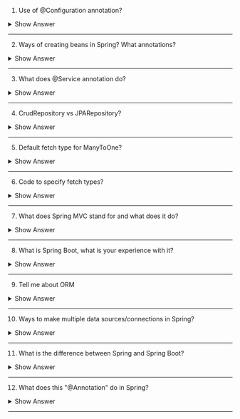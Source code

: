 
1. Use of @Configuration annotation?

<details> <summary>Show Answer</summary>
 
<blockquote>

Java Spring Framework, the `@Configuration` annotation is used to indicate that a class contains bean definitions that should be processed by the Spring container.

A class annotated with `@Configuration` is effectively a factory for creating beans, and its methods annotated with `@Bean` will create and configure individual beans. When the Spring container starts up, it will scan the application context for any `@Configuration` annotated classes and process them accordingly.
  
</blockquote>

</details>

---

2. Ways of creating beans in Spring? What annotations?

<details> <summary>Show Answer</summary>
 
<blockquote>

In spring framework, the beans can be created in three different ways:

1. XML configuration

The following syntax is used to define a bean

```XML
<bean id="..." class="...">
   <!-- dependencies and configuration for this bean go here -->
</bean>
```

2. `@Component` annotation

A bean will be registered for every class that has a `@Component` annotation in the Spring container with a bean id.

```java
package com.demo.annotationsconfig;

import org.springframework.stereotype.Component;

@Component
public class App {
}
```

3. `@Configuration` annotated class with `@Bean` annotated methods.

A class annotated with `@Configuration` is effectively a factory for creating beans, and its methods annotated with `@Bean` will create and configure individual beans.

```java
@Configuration
public class MyConfiguration {

    @Bean
    public MyBean myBean() {
        return new MyBean();
    }
}
```
  
</blockquote>

</details>

---

3. What does @Service annotation do?

<details> <summary>Show Answer</summary>
 
<blockquote>

**`@Service`:**

It is a specialization of `@Component`. The business logic of an application is in the service layer, `@Service` annotation is used to indicate that a class belongs to the service layer.
  
</blockquote>

</details>

---


4. CrudRepository vs JPARepository?

<details> <summary>Show Answer</summary>
 
<blockquote>



- The central interface in Spring Data repository is `Repository`. 
- Both CrudRepository and JPARepository are interfaces provided by Spring Data JPA to perform basic CRUD (Create, Read, Update, Delete) operations on entities in a database.
- The `CrudRepository` extends the `Repository`. It provides sophisticated CRUD functionality with methods like `save`, `findById`, `findAll`, `count`, `delete`, `existesById` etc.

- The `JpaRepository` extends the `CrudRepository` along with other repositories like  `ListCrudRepository`, `ListPagingAndSortingRepository`, and `PagingAndSortingRepository` etc.
- JpaRepository provides fine grained control over repository layer and it also as additional methods to perform more complex queries using the JPQL (Java Persistence Query Language) or native SQL queries like `findAll(Pageable)`, `findAll(Sort)`, `flush()` and `saveAndFlush(S)` etc.


  
</blockquote>

</details>

---

5. Default fetch type for ManyToOne?

<details> <summary>Show Answer</summary>
 
<blockquote>

The default fetch type for a `@ManyToOne` association in JPA (Java Persistence API) is `EAGER`. This means that when an entity containing a `@ManyToOne` association is fetched from the database, the associated entity is also fetched eagerly, by default.

The fetch type can be changed to `LAZY` explicityly by using the following code:

```java
@ManyToOne(fetch = FetchType.LAZY)
private OtherEntity otherEntity;
```
With LAZY fetch type, the associated entity will only be fetched from the database when it is actually accessed for the first time, which can help to improve performance by reducing unnecessary database queries.
  
</blockquote>

</details>

---

6. Code to specify fetch types?

<details> <summary>Show Answer</summary>
 
<blockquote>

The fetch type referes to the different ways of retreiving data from a database. There are two types:

1. `EAGER`: EAGER loading means that the associated entity or collection will be loaded immediately along with the owning entity. In other words, when an entity is retrieved from the database, its associated entities or collections are also retrieved from the database and loaded into memory.
2. `LAZY`: LAZY loading means that the associated entity or collection will not be loaded along with the owning entity. Instead, the associated entity or collection is loaded from the database only when it is actually accessed in the code.

The code to specify the fetch type is:

```java
import org.hibernate.FetchMode;
import org.hibernate.annotations.Fetch;

@Entity
public class Order {

    @OneToMany(fetch = FetchType.LAZY)
    private List<OrderItem> items;

    @OneToMany
    @Fetch(value = FetchMode.SELECT)
    private List<OrderNote> notes;

    // methods
}
```

In the above code `(fetch = FetchType.LAZY)` is used to specify the fetch mode as `LAZY` or `EAGER`. The `@Fetch(value = FetchMode.SELECT)` specifies the `LAZY` and `@Fetch(value = FetchMode.JOIN)` specifies `EAGER`.

  
</blockquote>

</details>

---

7. What does Spring MVC stand for and what does it do?

<details> <summary>Show Answer</summary>
 
<blockquote>

## MVC Architecture

**Model:** The component that deals with all the data-related logic or business logic is Model

**View:** This component deals with the UI logic of the application.

**Controller:** It is an interface between Model and View. It is used to process business logic and incoming requests, manipulate data using the Model component and interact with the Views to give the final output.

## Spring MVC

Spring MVC makes the life of a programmer easier by providing a Front Controller to handle all the controllers.

The flow in Spring MVC is as follows

![SpringMVC Architectire](/resources/SpringMVC.PNG)

- The request from the client is taken to web.xml which sends the request to the DispatcherServlet.
- Based on the request, the request is sent to a specific controller.
- An XML file is created for spring MVC and all the controllers are annotated with the `@Controller` annotation.
- The response from the controller is model and view name.
- The DispatcherServlet interacts with the view template and sends the response.

- In this architecture, as the DispatcherServlet handles all the requests and sends the response there is no direct interaction between the client and the controllers.

- As DispatcherServlet interacts with the view template, at any point in time the developer can change the view from JSP to thymeleaf or any other view template easily.
  
</blockquote>

</details>

---

8. What is Spring Boot, what is your experience with it?

<details> <summary>Show Answer</summary>
 
<blockquote>

- Spring Boot is a Java-based open-source framework that is used to create standalone, production-ready applications quickly and easily. 
- It is built on top of the Spring framework and provides a simplified approach to building and deploying web applications, microservices, and APIs.
- Spring Boot reduces the amount of boilerplate code required to build an application, making it easier to get started with Spring development. 
- It also provides a range of features such as auto-configuration, which automatically configures the application based on the dependencies added to the project, and embedded servers, which allow applications to be deployed without the need for a separate server installation.
  
</blockquote>

</details>

---


9. Tell me about ORM

<details> <summary>Show Answer</summary>
 
<blockquote>

ORM stands for Object Relational Mapping. The integration of Spring with Hibernate, iBATIS and Toplink frameworks is called Spring with ORM framework.

## Advantages of Spring ORM

- Less coding:
The process of managing the transaction, creating session and calling session factory can be avoided. Directly a hibernate template object can be used.
- Easy to test:
Junit testing can be used with Spring
- Better Exceptional Handling
- Integrated Transaction management

### JDBC vs ORM

![JDBC](/resources/JDBC.PNG)
- In the traditional JDBC approach the data from the result set is assigned to the object explicitly.

![ORM](/resources/ORM.PNG)
- In ORM the entity class is mapped with the SQL table and an object of the entity class is obtained.
  
</blockquote>

</details>

---

10.   Ways to make multiple data sources/connections in Spring?

<details> <summary>Show Answer</summary>
 
<blockquote>

Spring Framework provides several ways to make multiple data sources/connections, Here are some of the ways:

**1. Using multiple configuration files:** You can define different configuration files for each data source, and load them using Spring's @Configuration annotation. This allows you to configure multiple data sources separately, and inject them into different parts of your application.

**2. Using the DriverManagerDataSource class:** Spring's DriverManagerDataSource class allows you to configure multiple data sources programmatically. You can create multiple instances of this class, each with its own set of connection details, and inject them into your application.

**3.Using Spring Boot:** If you're using Spring Boot, you can define multiple data sources in your application.properties or application.yml file. Spring Boot will automatically create DataSource beans for each data source, which you can then inject into your application.

**4. Using Spring Data JPA:** Spring Data JPA provides support for multiple data sources out of the box. You can configure multiple data sources in your application.properties or application.yml file, and use the @Qualifier annotation to specify which data source to use in each repository.
  
</blockquote>

</details>

---

11. What is the difference between Spring and Spring Boot?

<details> <summary>Show Answer</summary>
 
<blockquote>

### Spring vs SPringBoot

| Aspect              | Spring                                                    | Spring Boot                                                                                     |
| ------------------- | --------------------------------------------------------- | ----------------------------------------------------------------------------------------------- |
| Configuration       | Requires manual configuration setup for most components   | Includes pre-configured setup for many common components                                        |
| Dependencies        | Requires explicit management of dependencies and versions | Uses a dependency management plugin to manage dependencies and versions                         |
| Packaging           | Requires manual packaging of the application              | Includes tools to automatically package the application as a self-contained executable JAR file |
| Auto-configuration  | Doesn't have auto-configuration                           | Includes auto-configuration to automatically configure components based on classpath            |
| Embedded Containers | Requires manual configuration of an embedded container    | Includes embedded containers such as Tomcat by default                     |
| Annotation          | Needs more annotation for configuration                   | Requires less annotation for configuration                                                      |
| Ease of Use         | Less easy to use                                          | More easy to use                                                                                |

- Spring Boot builds on top of Spring to provide a more streamlined and easier to use experience for developers. It includes many pre-configured setups and auto-configuration features, reducing the amount of manual configuration required.

  
</blockquote>

</details>

---

12.   What does this "@Annotation" do in Spring?

<details> <summary>Show Answer</summary>
 
<blockquote>

`@Annotation` is a syntax used to declare annotations in java and spring. 

Few Examples for annotations in spring are:

- `@Autowired` annotation is used to automatically wire dependencies into a Spring bean.
- `@RequestMapping` annotation is used to map HTTP requests to controller methods.
- `@Transactional` annotation is used to mark a method as transactional.
- Spring also has stereotype annotations like:

**1. `@Component`**

`@Component` is the main Stereotype Annotation. It is a class-level annotation. `@Component` is used across the application to mark the beans as Spring's managed components.

**2. `@Service`**

It is a specialization of `@Component`. The business logic of an application is in the service layer, `@Service` annotation is used to indicate that a class belongs to the service layer.

**3. `@Repository`**

It is a specialization of `@Component`. It is very similar to the DAO pattern. DAO classes provide CRUD operations for database tables.

**4. `@Controller`**

It is a specialisation of `@Component`. The `@Controller` indicates that a particular class is a controller. It is mostly used with Spring MVC applications. It is used in combination with annotated methods based on the `@RequestMapping` annotation. The dispatcher scans the class and detects methods with `@RequestMapping`. 

  
</blockquote>

</details>

---



